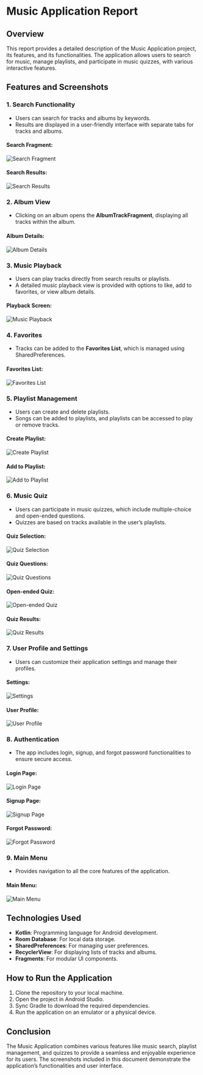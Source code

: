 # Music Application Report

## Overview
This report provides a detailed description of the Music Application project, its features, and its functionalities. The application allows users to search for music, manage playlists, and participate in music quizzes, with various interactive features.

## Features and Screenshots

### 1. Search Functionality
- Users can search for tracks and albums by keywords.
- Results are displayed in a user-friendly interface with separate tabs for tracks and albums.

#### Search Fragment:
![Search Fragment](src/e1.jpeg)

#### Search Results:
![Search Results](src/e2.jpeg)

### 2. Album View
- Clicking on an album opens the **AlbumTrackFragment**, displaying all tracks within the album.

#### Album Details:
![Album Details](e3.jpeg)

### 3. Music Playback
- Users can play tracks directly from search results or playlists.
- A detailed music playback view is provided with options to like, add to favorites, or view album details.

#### Playback Screen:
![Music Playback](e4.jpeg)

### 4. Favorites
- Tracks can be added to the **Favorites List**, which is managed using SharedPreferences.

#### Favorites List:
![Favorites List](e5.jpeg)

### 5. Playlist Management
- Users can create and delete playlists.
- Songs can be added to playlists, and playlists can be accessed to play or remove tracks.

#### Create Playlist:
![Create Playlist](e10.jpeg)

#### Add to Playlist:
![Add to Playlist](e12.jpeg)

### 6. Music Quiz
- Users can participate in music quizzes, which include multiple-choice and open-ended questions.
- Quizzes are based on tracks available in the user’s playlists.

#### Quiz Selection:
![Quiz Selection](e6.jpeg)

#### Quiz Questions:
![Quiz Questions](e7.jpeg)

#### Open-ended Quiz:
![Open-ended Quiz](e8.jpeg)

#### Quiz Results:
![Quiz Results](e9.jpeg)

### 7. User Profile and Settings
- Users can customize their application settings and manage their profiles.

#### Settings:
![Settings](e14.jpeg)

#### User Profile:
![User Profile](e15.jpeg)

### 8. Authentication
- The app includes login, signup, and forgot password functionalities to ensure secure access.

#### Login Page:
![Login Page](e16.jpeg)

#### Signup Page:
![Signup Page](e17.jpeg)

#### Forgot Password:
![Forgot Password](e18.jpeg)

### 9. Main Menu
- Provides navigation to all the core features of the application.

#### Main Menu:
![Main Menu](e19.jpeg)

## Technologies Used
- **Kotlin**: Programming language for Android development.
- **Room Database**: For local data storage.
- **SharedPreferences**: For managing user preferences.
- **RecyclerView**: For displaying lists of tracks and albums.
- **Fragments**: For modular UI components.

## How to Run the Application
1. Clone the repository to your local machine.
2. Open the project in Android Studio.
3. Sync Gradle to download the required dependencies.
4. Run the application on an emulator or a physical device.

## Conclusion
The Music Application combines various features like music search, playlist management, and quizzes to provide a seamless and enjoyable experience for its users. The screenshots included in this document demonstrate the application’s functionalities and user interface.
